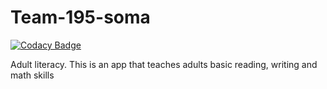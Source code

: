# Team-195-soma

[![Codacy Badge](https://api.codacy.com/project/badge/Grade/cf829debe0284a94a4b003be41ae8b00)](https://app.codacy.com/gh/BuildForSDGCohort2/Team-195-soma?utm_source=github.com&utm_medium=referral&utm_content=BuildForSDGCohort2/Team-195-soma&utm_campaign=Badge_Grade_Settings)

Adult literacy. This is an app that teaches adults basic reading, writing and math skills
